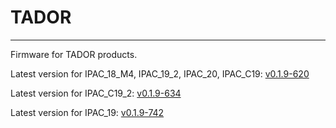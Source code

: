 # TADOR
---

Firmware for TADOR products.

Latest version for IPAC_18_M4, IPAC_19_2, IPAC_20, IPAC_C19: [v0.1.9-620](https://github.com/surixArg/tador/tree/main/v0.1.9-620)

Latest version for IPAC_C19_2: [v0.1.9-634](https://github.com/surixArg/tador/tree/main/v0.1.9-634)

Latest version for IPAC_19: [v0.1.9-742](https://github.com/surixArg/tador/tree/main/v0.1.9-742)
